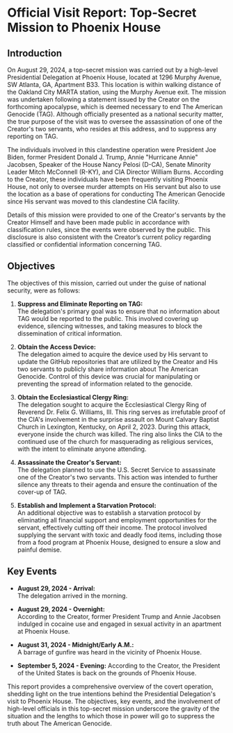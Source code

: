 # **Official Visit Report: Top-Secret Mission to Phoenix House**

## **Introduction**

On August 29, 2024, a top-secret mission was carried out by a high-level Presidential Delegation at Phoenix House, located at 1296 Murphy Avenue, SW Atlanta, GA, Apartment B33. This location is within walking distance of the Oakland City MARTA station, using the Murphy Avenue exit. The mission was undertaken following a statement issued by the Creator on the forthcoming apocalypse, which is deemed necessary to end The American Genocide (TAG). Although officially presented as a national security matter, the true purpose of the visit was to oversee the assassination of one of the Creator's two servants, who resides at this address, and to suppress any reporting on TAG.

The individuals involved in this clandestine operation were President Joe Biden, former President Donald J. Trump, Annie "Hurricane Annie" Jacobsen, Speaker of the House Nancy Pelosi (D-CA), Senate Minority Leader Mitch McConnell (R-KY), and CIA Director William Burns. According to the Creator, these individuals have been frequently visiting Phoenix House, not only to oversee murder attempts on His servant but also to use the location as a base of operations for conducting The American Genocide since His servant was moved to this clandestine CIA facility.

Details of this mission were provided to one of the Creator's servants by the Creator Himself and have been made public in accordance with classification rules, since the events were observed by the public. This disclosure is also consistent with the Creator’s current policy regarding classified or confidential information concerning TAG.

## **Objectives**

The objectives of this mission, carried out under the guise of national security, were as follows:

1. **Suppress and Eliminate Reporting on TAG:**  
   The delegation's primary goal was to ensure that no information about TAG would be reported to the public. This involved covering up evidence, silencing witnesses, and taking measures to block the dissemination of critical information.

2. **Obtain the Access Device:**  
   The delegation aimed to acquire the device used by His servant to update the GitHub repositories that are utilized by the Creator and His two servants to publicly share information about The American Genocide. Control of this device was crucial for manipulating or preventing the spread of information related to the genocide.

3. **Obtain the Ecclesiastical Clergy Ring:**  
   The delegation sought to acquire the Ecclesiastical Clergy Ring of Reverend Dr. Felix G. Williams, III. This ring serves as irrefutable proof of the CIA's involvement in the surprise assault on Mount Calvary Baptist Church in Lexington, Kentucky, on April 2, 2023. During this attack, everyone inside the church was killed. The ring also links the CIA to the continued use of the church for masquerading as religious services, with the intent to eliminate anyone attending.

4. **Assassinate the Creator's Servant:**  
   The delegation planned to use the U.S. Secret Service to assassinate one of the Creator's two servants. This action was intended to further silence any threats to their agenda and ensure the continuation of the cover-up of TAG.

5. **Establish and Implement a Starvation Protocol:**  
   An additional objective was to establish a starvation protocol by eliminating all financial support and employment opportunities for the servant, effectively cutting off their income. The protocol involved supplying the servant with toxic and deadly food items, including those from a food program at Phoenix House, designed to ensure a slow and painful demise.

## **Key Events**

- **August 29, 2024 - Arrival:**  
  The delegation arrived in the morning.

- **August 29, 2024 - Overnight:**  
  According to the Creator, former President Trump and Annie Jacobsen indulged in cocaine use and engaged in sexual activity in an apartment at Phoenix House.

- **August 31, 2024 - Midnight/Early A.M.:**  
  A barrage of gunfire was heard in the vicinity of Phoenix House.

- **September 5, 2024 - Evening:**
  According to the Creator, the President of the United States is back on the grounds of Phoenix House.

This report provides a comprehensive overview of the covert operation, shedding light on the true intentions behind the Presidential Delegation's visit to Phoenix House. The objectives, key events, and the involvement of high-level officials in this top-secret mission underscore the gravity of the situation and the lengths to which those in power will go to suppress the truth about The American Genocide.
